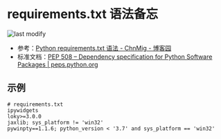 requirements.txt 语法备忘
===
<!--START_SECTION:badge-->

![last modify](https://img.shields.io/static/v1?label=last%20modify&message=2022-09-18%2017:27:50&color=yellowgreen&style=flat-square)

<!--END_SECTION:badge-->

- 参考：[Python requirements.txt 语法 - ChnMig - 博客园](https://www.cnblogs.com/chnmig/p/12107199.html)
- 标准文档：[PEP 508 – Dependency specification for Python Software Packages | peps.python.org](https://peps.python.org/pep-0508/#environment-markers)


## 示例
```shell
# requirements.txt
ipywidgets
loky>=3.0.0
jaxlib; sys_platform != 'win32'
pywinpty==1.1.6; python_version < '3.7' and sys_platform == 'win32'
```